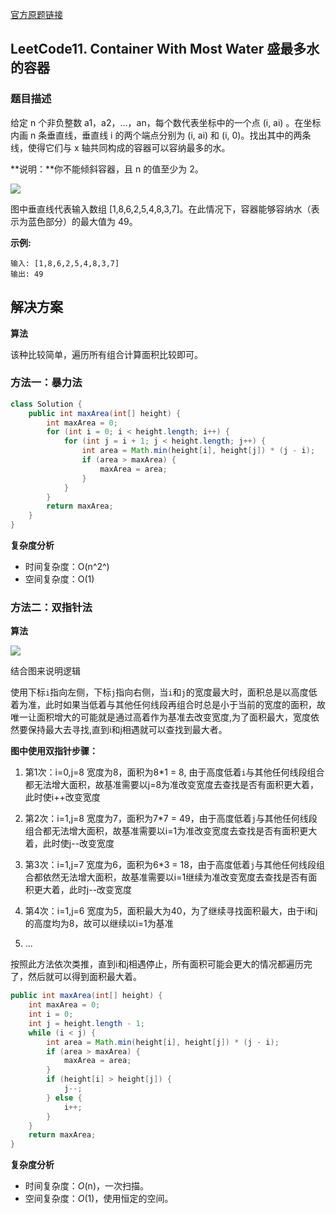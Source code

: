 [官方原题链接](<https://leetcode-cn.com/problems/container-with-most-water/solution/sheng-zui-duo-shui-de-rong-qi-by-leetcode/>)

## LeetCode11. Container With Most Water 盛最多水的容器

### 题目描述

给定 n 个非负整数 a1，a2，...，an，每个数代表坐标中的一个点 (i, ai) 。在坐标内画 n 条垂直线，垂直线 i 的两个端点分别为 (i, ai) 和 (i, 0)。找出其中的两条线，使得它们与 x 轴共同构成的容器可以容纳最多的水。

**说明：**你不能倾斜容器，且 n 的值至少为 2。

![](https://aliyun-lc-upload.oss-cn-hangzhou.aliyuncs.com/aliyun-lc-upload/uploads/2018/07/25/question_11.jpg)

图中垂直线代表输入数组 [1,8,6,2,5,4,8,3,7]。在此情况下，容器能够容纳水（表示为蓝色部分）的最大值为 49。

**示例:**

```
输入: [1,8,6,2,5,4,8,3,7]
输出: 49
```

## 解决方案

**算法**

该种比较简单，遍历所有组合计算面积比较即可。

### 方法一：暴力法

```java
class Solution {
    public int maxArea(int[] height) {
        int maxArea = 0;
        for (int i = 0; i < height.length; i++) {
            for (int j = i + 1; j < height.length; j++) {
                int area = Math.min(height[i], height[j]) * (j - i);
                if (area > maxArea) {
                    maxArea = area;
                }
            }
        }
        return maxArea;
    }
}
```

**复杂度分析**

- 时间复杂度：O(n^2^)
- 空间复杂度：O(1)

### 方法二：双指针法

**算法**

![](https://pic.leetcode-cn.com/Figures/11_Container_WaterSlide1.PNG)

结合图来说明逻辑

使用下标`i`指向左侧，下标`j`指向右侧，当`i`和`j`的宽度最大时，面积总是以高度低着为准，此时如果当低着与其他任何线段再组合时总是小于当前的宽度的面积，故唯一让面积增大的可能就是通过高着作为基准去改变宽度,为了面积最大，宽度依然要保持最大去寻找,直到i和j相遇就可以查找到最大者。

**图中使用双指针步骤：**

1. 第1次：i=0,j=8 宽度为8，面积为8*1 = 8,     由于高度低着`i`与其他任何线段组合都无法增大面积，故基准需要以j=8为准改变宽度去查找是否有面积更大着，此时使i++改变宽度

2. 第2次：i=1,j=8 宽度为7，面积为7*7 = 49，由于高度低着`j`与其他任何线段组合都无法增大面积，故基准需要以i=1为准改变宽度去查找是否有面积更大着，此时使j--改变宽度

3. 第3次：i=1,j=7 宽度为6，面积为6*3 = 18，由于高度低着`j`与其他任何线段组合都依然无法增大面积，故基准需要以i=1继续为准改变宽度去查找是否有面积更大着，此时j--改变宽度

4. 第4次：i=1,j=6 宽度为5，面积最大为40，为了继续寻找面积最大，由于i和j的高度均为8，故可以继续以i=1为基准

5. ...

按照此方法依次类推，直到i和j相遇停止，所有面积可能会更大的情况都遍历完了，然后就可以得到面积最大着。

```java
public int maxArea(int[] height) {
    int maxArea = 0;
    int i = 0;
    int j = height.length - 1;
    while (i < j) {
        int area = Math.min(height[i], height[j]) * (j - i);
        if (area > maxArea) {
            maxArea = area;
        }
        if (height[i] > height[j]) {
            j--;
        } else {
            i++;
        }
    }
    return maxArea;
}
```

**复杂度分析**

- 时间复杂度：*O*(n)，一次扫描。
- 空间复杂度：*O*(1)，使用恒定的空间。